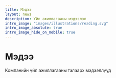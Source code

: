 ```yaml
---
title: Мэдээ
layout: news
description: Үйл ажиллагааны мэдээлэл
intro_image: "images/illustrations/reading.svg"
intro_image_absolute: true
intro_image_hide_on_mobile: true
---
```


# Мэдээ

Компанийн үйл ажиллагааны талаарх мэдээллүүд
